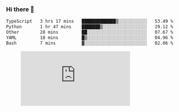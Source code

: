 ### Hi there 👋

<!--START_SECTION:waka-->

```txt
TypeScript   3 hrs 17 mins   █████████████▒░░░░░░░░░░░   53.49 %
Python       1 hr 47 mins    ███████▒░░░░░░░░░░░░░░░░░   29.12 %
Other        28 mins         ██░░░░░░░░░░░░░░░░░░░░░░░   07.67 %
YAML         18 mins         █▒░░░░░░░░░░░░░░░░░░░░░░░   04.96 %
Bash         7 mins          ▓░░░░░░░░░░░░░░░░░░░░░░░░   02.06 %
```

<!--END_SECTION:waka-->

<figure><embed src="https://wakatime.com/share/@018c1236-80d1-4209-b291-9f1e9534668f/bb944d0f-92e3-48f1-94a5-d3c1d0ffe8d4.svg"></embed></figure>

<!--
**kraibse/kraibse** is a ✨ _special_ ✨ repository because its `README.md` (this file) appears on your GitHub profile.

Here are some ideas to get you started:

- 🔭 I’m currently working on ...
- 🌱 I’m currently learning ...
- 👯 I’m looking to collaborate on ...
- 🤔 I’m looking for help with ...
- 💬 Ask me about ...
- 📫 How to reach me: ...
- 😄 Pronouns: ...
- ⚡ Fun fact: ...
-->
